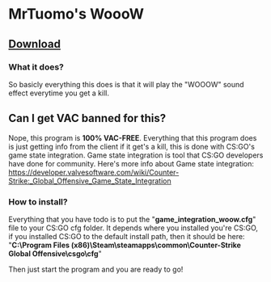# MrTuomo's WoooW
## [Download](https://github.com/ArtsiX/MrTuomo-WOOW-CSGO/releases)
### What it does?
So basicly everything this does is that it will play the "WOOOW" sound effect everytime you get a kill.
## Can I get VAC banned for this?
Nope, this program is **100% VAC-FREE**. Everything that this program does is just getting info from the client if it get's a kill, this is done with CS:GO's game state integration. Game state integration is tool that CS:GO developers have done for community. Here's more info about Game state integration: https://developer.valvesoftware.com/wiki/Counter-Strike:_Global_Offensive_Game_State_Integration

### How to install?
Everything that you have todo is to put the "**game_integration_woow.cfg**" file to your CS:GO cfg folder. It depends where you installed you're CS:GO, if you installed CS:GO to the default install path, then it should be here: "**C:\Program Files (x86)\Steam\steamapps\common\Counter-Strike Global Offensive\csgo\cfg**"

Then just start the program and you are ready to go!